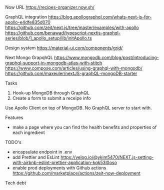 Now URL https://recipes-organizer.now.sh/

GraphQL integration
https://blog.apollographql.com/whats-next-js-for-apollo-e4dfe835d070
https://github.com/zeit/next.js/tree/master/examples/with-apollo
https://github.com/benawad/typescript-nextjs-graphql-series/blob/1_apollo_setup/lib/initApollo.ts

Design system
https://material-ui.com/components/grid/

Next Mongo GrapqhQL
https://www.mongodb.com/blog/post/introducing-graphql-support-in-mongodb-atlas-with-stitch
https://www.compose.com/articles/using-graphql-with-mongodb/
https://github.com/maxeuler/nextJS-graphQL-mongoDB-starter

Tasks
1. Hook-up MongoDB through GraphQL
2. Create a form to submit a receipe info

Use Apollo Client on top of MongoDB. No GraphQL server to start with.

Features
 - make a page where you can find the health benefits and properties of each ingredient

TODO's
  - encapsulate endpoint in .env
  - add Prettier and EsLint https://velog.io/@ykim5470/NEXT.js-setting-with-airbnb-eslint-prettier-application-kqk53l0oso
  - enable prod deployments with Github actions https://github.com/marketplace/actions/zeit-now-deployment

Tech debt



